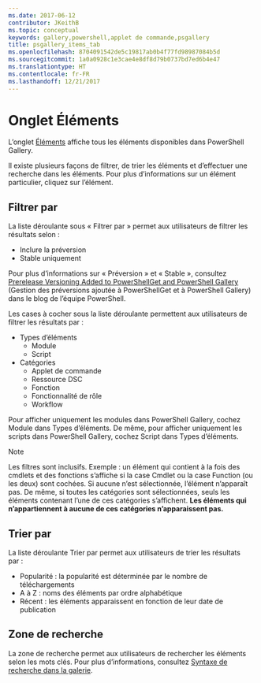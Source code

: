 ```yaml
---
ms.date: 2017-06-12
contributor: JKeithB
ms.topic: conceptual
keywords: gallery,powershell,applet de commande,psgallery
title: psgallery_items_tab
ms.openlocfilehash: 8704091542de5c19817ab0b4f77fd98987084b5d
ms.sourcegitcommit: 1a0a0928c1e3cae4e8df8d79b0737bd7ed6b4e47
ms.translationtype: HT
ms.contentlocale: fr-FR
ms.lasthandoff: 12/21/2017
---
```

# <a name="items-tab"></a>Onglet Éléments

L’onglet [Éléments](https://www.powershellgallery.com/items) affiche tous les éléments disponibles dans PowerShell Gallery.

Il existe plusieurs façons de filtrer, de trier les éléments et d’effectuer une recherche dans les éléments.
Pour plus d’informations sur un élément particulier, cliquez sur l’élément.

## <a name="filter-by"></a>Filtrer par

La liste déroulante sous « Filtrer par » permet aux utilisateurs de filtrer les résultats selon :
* Inclure la préversion
* Stable uniquement

Pour plus d’informations sur « Préversion » et « Stable », consultez [Prerelease Versioning Added to PowerShellGet and PowerShell Gallery](https://blogs.msdn.microsoft.com/powershell/2017/12/05/prerelease-versioning-added-to-powershellget-and-powershell-gallery/) (Gestion des préversions ajoutée à PowerShellGet et à PowerShell Gallery) dans le blog de l’équipe PowerShell.

Les cases à cocher sous la liste déroulante permettent aux utilisateurs de filtrer les résultats par :
* Types d’éléments
  - Module
  - Script
* Catégories
  - Applet de commande
  - Ressource DSC
  - Fonction
  - Fonctionnalité de rôle
  - Workflow

Pour afficher uniquement les modules dans PowerShell Gallery, cochez Module dans Types d’éléments.
De même, pour afficher uniquement les scripts dans PowerShell Gallery, cochez Script dans Types d’éléments.

> [!NOTE]
> Les filtres sont inclusifs.
> Exemple : un élément qui contient à la fois des cmdlets et des fonctions s’affiche si la case Cmdlet ou la case Function (ou les deux) sont cochées.
> Si aucune n’est sélectionnée, l’élément n’apparaît pas.
> De même, si toutes les catégories sont sélectionnées, seuls les éléments contenant l’une de ces catégories s’affichent.
> **Les éléments qui n’appartiennent à aucune de ces catégories n’apparaissent pas.**

## <a name="sort-by"></a>Trier par

La liste déroulante Trier par permet aux utilisateurs de trier les résultats par :
* Popularité : la popularité est déterminée par le nombre de téléchargements
* A à Z : noms des éléments par ordre alphabétique
* Récent : les éléments apparaissent en fonction de leur date de publication

## <a name="search-box"></a>Zone de recherche

La zone de recherche permet aux utilisateurs de rechercher les éléments selon les mots clés.
Pour plus d’informations, consultez [Syntaxe de recherche dans la galerie](psgallery_search_syntax.md).
